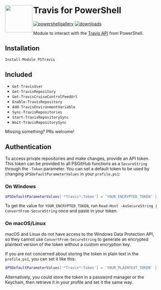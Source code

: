# Travis for PowerShell <img src="https://travis-ci.com/images/logos/TravisCI-Mascot-1.png" height="90" align="left">

[![powershellgallery](https://img.shields.io/powershellgallery/v/PSTravis.svg)](https://www.powershellgallery.com/packages/PSTravis)
[![downloads](https://img.shields.io/powershellgallery/dt/PSTravis.svg)](https://www.powershellgallery.com/packages/PSTravis)

Module to interact with the [Travis API](https://developer.travis-ci.com/) from PowerShell.


## Installation

```powershell
Install-Module PSTravis
```

## Included

- `Get-TravisUser`
- `Get-TravisRepository`
- `Get-TravisCruiseControlFeedUrl`
- `Enable-TravisRepository`
- `Add-TravisEnvironmentVariable`
- `Sync-TravisRepositories`
- `Start-TravisRepositorySync`
- `Wait-TravisRepositorySync`

Missing something? PRs welcome!

## Authentication

To access private repositories and make changes, provide an API token.
This token can be provided to all PSGitHub functions as a `SecureString` through the `-Token` parameter.
You can set a default token to be used by changing `$PSDefaultParameterValues` in your `profile.ps1`:

### On Windows

```powershell
$PSDefaultParameterValues['*Travis*:Token'] = 'YOUR_ENCRYPTED_TOKEN' | ConvertTo-SecureString
```

To get the value for `YOUR_ENCRYPTED_TOKEN`, run `Read-Host -AsSecureString | ConvertFrom-SecureString` once and paste in your token.

### On macOS/Linux

macOS and Linux do not have access to the Windows Data Protection API, so they cannot use `ConvertFrom-SecureString`
to generate an encrypted plaintext version of the token without a custom encryption key.

If you are not concerned about storing the token in plain text in the `profile.ps1`, you can set it like this:

```powershell
$PSDefaultParameterValues['*Travis*:Token'] = 'YOUR_PLAINTEXT_TOKEN' | ConvertTo-SecureString -AsPlainText -Force
```

Alternatively, you could store the token in a password manager or the Keychain, then retrieve it in your profile and set it the same way.
